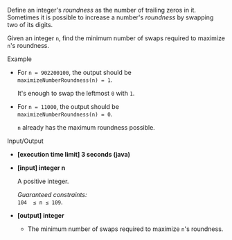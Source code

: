 
Define an integer's  _roundness_  as the number of trailing zeros in it. Sometimes it is possible to increase a number's  _roundness_  by swapping two of its digits.

Given an integer  `n`, find the minimum number of swaps required to maximize  `n`'s roundness.

Example

-   For  `n = 902200100`, the output should be  
    `maximizeNumberRoundness(n) = 1`.
    
    It's enough to swap the leftmost  `0`  with  `1`.
    
-   For  `n = 11000`, the output should be  
    `maximizeNumberRoundness(n) = 0`.
    
    `n`  already has the maximum roundness possible.
    

Input/Output

-   **[execution time limit] 3 seconds (java)**
    
-   **[input] integer n**
    
    A positive integer.
    
    _Guaranteed constraints:_  
    `104  ≤ n ≤ 109`.
    
-   **[output] integer**
    
    -   The minimum number of swaps required to maximize  `n`'s roundness.